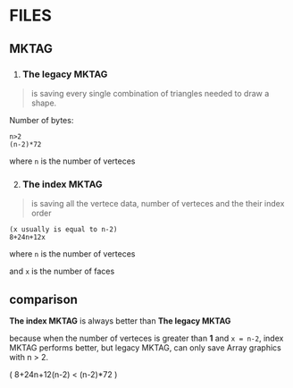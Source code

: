 # FILES
## MKTAG
1. ### The legacy MKTAG

> is saving every single combination of triangles needed to draw a shape.

Number of bytes: 
```
n>2
(n-2)*72
```
where ```n``` is the number of verteces

2. ### The index MKTAG
> is saving all the vertece data, number of verteces and the their index order

```
(x usually is equal to n-2)
8+24n+12x
```
where ```n``` is the number of verteces

and ```x``` is the number of faces

## comparison
**The index MKTAG** is always better than **The legacy MKTAG**

because when the number of verteces is greater than **1** and ```x = n-2```, index MKTAG performs better, but legacy MKTAG, can only save Array graphics with n > 2.

(
8+24n+12(n-2) < (n-2)*72
)